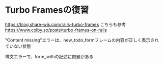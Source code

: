 # Turbo Framesの復習
https://blog.share-wis.com/rails-turbo-frames
こちらも参考
https://www.colby.so/posts/turbo-frames-on-rails

"Content missing"エラーは、new_todo_formフレームの内容が正しく表示されていない状態

構文エラーで、form_withの記述に問題がある
